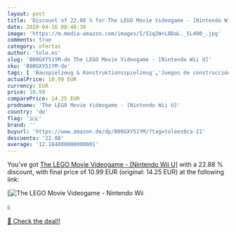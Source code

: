 ```yaml
---
layout: post
title: 'Discount of 22.88 % for The LEGO Movie Videogame - [Nintendo Wii'
date: 2020-04-16 08:48:38
image: 'https://m.media-amazon.com/images/I/51q2W+L8DaL._SL400_.jpg'
comments: true
category: ofertas
author: 'tole.es'
slug: 'B00GXY51YM-de The LEGO Movie Videogame - [Nintendo Wii U]'
sku: 'B00GXY51YM-de'
tags: [ 'Bauspielzeug & Konstruktionsspielzeug','Juegos de construcción para niños','Juguetes','Juguetes y juegos','Spielzeug','lego', ]
actualPrice: 10.99 EUR
currency: EUR
price: 10.99
comparePrice: 14.25 EUR
prodname: 'The LEGO Movie Videogame - [Nintendo Wii U]'
country: 'de'
flag: '🇩🇪'
brand: ''
buyurl: 'https://www.amazon.de/dp/B00GXY51YM/?tag=tolees0ca-21'
descuento: '22.88'
average: '12.184000000000001'
---
```


You've got [The LEGO Movie Videogame - [Nintendo Wii U]](https://www.amazon.de/dp/B00GXY51YM/?tag=tolees0ca-21) with a  22.88 % discount, with final price of 10.99 EUR (original: 14.25 EUR) at the following link:

[![The LEGO Movie Videogame - [Nintendo Wii](https://m.media-amazon.com/images/I/51q2W+L8DaL._SL400_.jpg)](https://www.amazon.de/dp/B00GXY51YM/?tag=tolees0ca-21)

ℹ️:


[🛒 Check the deal!!](https://www.amazon.de/dp/B00GXY51YM/?tag=tolees0ca-21)
